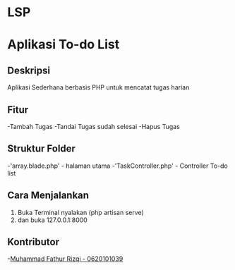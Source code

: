 # LSP
# Aplikasi To-do List

## Deskripsi
Aplikasi Sederhana berbasis PHP untuk mencatat tugas harian

## Fitur
-Tambah Tugas
-Tandai Tugas sudah selesai
-Hapus Tugas

## Struktur Folder
-'array.blade.php' - halaman utama
-'TaskController.php' - Controller To-do list

## Cara Menjalankan 
1. Buka Terminal nyalakan (php artisan serve)
2. dan buka 127.0.0.1:8000

## Kontributor
-[Muhammad Fathur Rizqi - 0620101039]()
